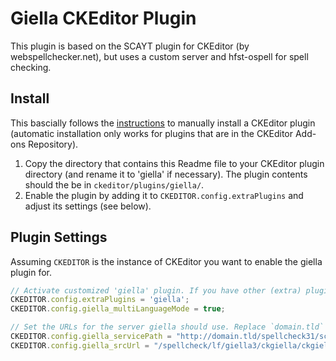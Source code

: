 # Giella CKEditor Plugin

This plugin is based on the SCAYT plugin for CKEditor (by webspellchecker.net), but uses a custom server and hfst-ospell for spell checking.

## Install

This bascially follows the [instructions](http://docs.ckeditor.com/#!/guide/dev_plugins) to manually install a CKEditor plugin (automatic installation only works for plugins that are in the CKEditor Add-ons Repository).

1. Copy the directory that contains this Readme file to your CKEditor plugin directory (and rename it to 'giella' if necessary). The plugin contents should the be in `ckeditor/plugins/giella/`.
2. Enable the plugin by adding it to `CKEDITOR.config.extraPlugins` and adjust its settings (see below).

## Plugin Settings

Assuming `CKEDITOR` is the instance of CKEditor you want to enable the giella plugin for.

```js
// Activate customized 'giella' plugin. If you have other (extra) plugins, you can separate them with a comma (e.g, `'giella,other_plugin,third_plugin'`).
CKEDITOR.config.extraPlugins = 'giella';
CKEDITOR.config.giella_multiLanguageMode = true;

// Set the URLs for the server giella should use. Replace `domain.tld` with the actual domain the server is accessible on.
CKEDITOR.config.giella_servicePath = "http://domain.tld/spellcheck31/script/ssrv.cgi";
CKEDITOR.config.giella_srcUrl = "/spellcheck/lf/giella3/ckgiella/ckgiella.js";
```

